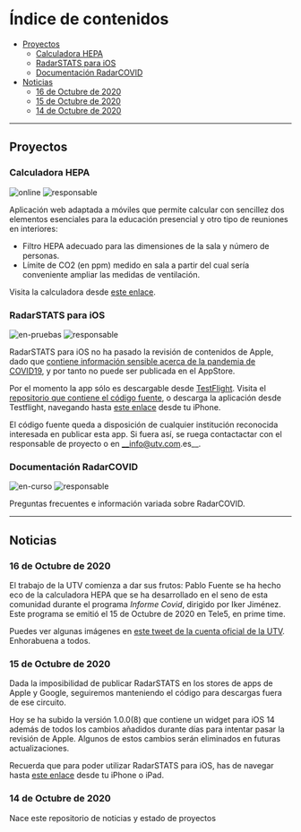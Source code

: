 # Índice de contenidos

- [Proyectos](#proyectos)
  * [Calculadora HEPA](#calculadora-hepa)
  * [RadarSTATS para iOS](#radarstats-para-ios)
  * [Documentación RadarCOVID](#documentación-radarcovid)
- [Noticias](#noticias)
  * [16 de Octubre de 2020](#16-de-octubre-de-2020)
  * [15 de Octubre de 2020](#15-de-octubre-de-2020)
  * [14 de Octubre de 2020](#14-de-octubre-de-2020)

___


## Proyectos
### Calculadora HEPA
![online](https://img.shields.io/badge/Estado-online-green) ![responsable](https://img.shields.io/badge/Responsable-@viCasco-lightgrey)

Aplicación web adaptada a móviles que permite calcular con sencillez dos elementos esenciales para la educación presencial y otro tipo de reuniones en interiores:

- Filtro HEPA adecuado para las dimensiones de la sala y número de personas.
- Límite de CO2 (en ppm) medido en sala a partir del cual sería conveniente ampliar las medidas de ventilación.

Visita la calculadora desde [este enlace](http://hepa.utv.com.es).

### RadarSTATS para iOS
![en-pruebas](https://img.shields.io/badge/Estado-en%20pruebas-blue) ![responsable](https://img.shields.io/badge/Responsable-@jorgej--ramos-lightgrey)

RadarSTATS para iOS no ha pasado la revisión de contenidos de Apple, dado que [contiene información sensible acerca de la pandemia de COVID19](https://developer.apple.com/news/?id=03142020a), y por tanto no puede ser publicada en el AppStore.

Por el momento la app sólo es descargable desde [TestFlight](https://testflight.apple.com).
Visita el [repositorio que contiene el código fuente](https://github.com/utvoluntariado/radar-stats-ios), o descarga la aplicación desde Testflight, navegando hasta [este enlace](https://testflight.apple.com/join/QelyuSYZ) desde tu iPhone.

El código fuente queda a disposición de cualquier institución reconocida interesada en publicar esta app. Si fuera así, se ruega contactactar con el responsable de proyecto o en __info@utv.com.es__.


### Documentación RadarCOVID
![en-curso](https://img.shields.io/badge/Estado-en%20curso-yellow) ![responsable](https://img.shields.io/badge/Responsable-@jaranper-lightgrey)

Preguntas frecuentes e información variada sobre RadarCOVID.

___
## Noticias
### 16 de Octubre de 2020
El trabajo de la UTV comienza a dar sus frutos: Pablo Fuente se ha hecho eco de la calculadora HEPA que se ha desarrollado en el seno de esta comunidad durante el programa _Informe Covid_, dirigido por Iker Jiménez. Este programa se emitió el 15 de Octubre de 2020 en Tele5, en prime time.

Puedes ver algunas imágenes en [este tweet de la cuenta oficial de la UTV](https://twitter.com/UTVoluntariado/status/1316836634684424192?s=20).
Enhorabuena a todos.

### 15 de Octubre de 2020
Dada la imposibilidad de publicar RadarSTATS en los stores de apps de Apple y Google, seguiremos manteniendo el código para descargas fuera de ese circuito.

Hoy se ha subido la versión 1.0.0(8) que contiene un widget para iOS 14 además de todos los cambios añadidos durante días para intentar pasar la revisión de Apple. Algunos de estos cambios serán eliminados en futuras actualizaciones.

Recuerda que para poder utilizar RadarSTATS para iOS, has de navegar hasta [este enlace](https://testflight.apple.com/join/QelyuSYZ) desde tu iPhone o iPad.

### 14 de Octubre de 2020
Nace este repositorio de noticias y estado de proyectos
